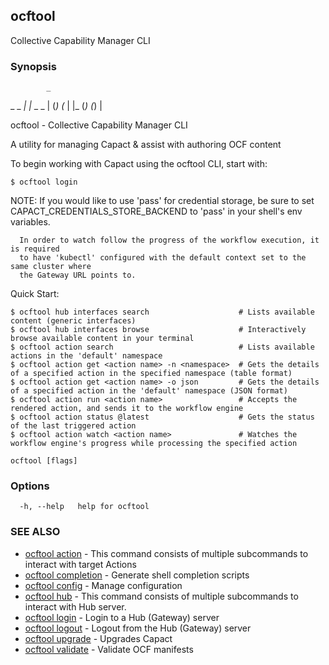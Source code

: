 ## ocftool

Collective Capability Manager CLI

### Synopsis

            _
  _    _  _|_  _|_   _    _   |
 (_)  (_   |    |_  (_)  (_)  |

ocftool - Collective Capability Manager CLI

A utility for managing Capact & assist with authoring OCF content

To begin working with Capact using the ocftool CLI, start with:

    $ ocftool login

NOTE: If you would like to use 'pass' for credential storage, be sure to
      set CAPACT_CREDENTIALS_STORE_BACKEND to 'pass' in your shell's env variables.

      In order to watch follow the progress of the workflow execution, it is required
      to have 'kubectl' configured with the default context set to the same cluster where
      the Gateway URL points to.

Quick Start:

    $ ocftool hub interfaces search                    # Lists available content (generic interfaces)
    $ ocftool hub interfaces browse                    # Interactively browse available content in your terminal
    $ ocftool action search                            # Lists available actions in the 'default' namespace
    $ ocftool action get <action name> -n <namespace>  # Gets the details of a specified action in the specified namespace (table format)
    $ ocftool action get <action name> -o json         # Gets the details of a specified action in the 'default' namespace (JSON format)
    $ ocftool action run <action name>                 # Accepts the rendered action, and sends it to the workflow engine
    $ ocftool action status @latest                    # Gets the status of the last triggered action
    $ ocftool action watch <action name>               # Watches the workflow engine's progress while processing the specified action

    

```
ocftool [flags]
```

### Options

```
  -h, --help   help for ocftool
```

### SEE ALSO

* [ocftool action](ocftool_action.md)	 - This command consists of multiple subcommands to interact with target Actions
* [ocftool completion](ocftool_completion.md)	 - Generate shell completion scripts
* [ocftool config](ocftool_config.md)	 - Manage configuration
* [ocftool hub](ocftool_hub.md)	 - This command consists of multiple subcommands to interact with Hub server.
* [ocftool login](ocftool_login.md)	 - Login to a Hub (Gateway) server
* [ocftool logout](ocftool_logout.md)	 - Logout from the Hub (Gateway) server
* [ocftool upgrade](ocftool_upgrade.md)	 - Upgrades Capact
* [ocftool validate](ocftool_validate.md)	 - Validate OCF manifests

